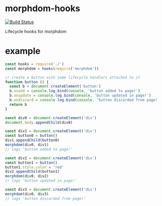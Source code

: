 # morphdom-hooks

[![Build Status](https://travis-ci.org/callum/morphdom-hooks.svg?branch=master)](https://travis-ci.org/callum/morphdom-hooks)

Lifecycle hooks for morphdom

# example

```js
const hooks = require('./')
const morphdom = hooks(require('morphdom'))

// create a button with some lifecycle handlers attached to it
function button () {
  const b = document.createElement('button')
  b.onadd = console.log.bind(console, 'button added to page!')
  b.onupdate = console.log.bind(console, 'button updated in page!')
  b.ondiscard = console.log.bind(console, 'button discarded from page!')
  return b
}

const div0 = document.createElement('div')
document.body.appendChild(div0)

const div1 = document.createElement('div')
const button0 = button()
div1.appendChild(button0)
morphdom(div0, div1)
// logs 'button added to page!'

const div2 = document.createElement('div')
const button1 = button()
button1.style.color = 'red'
div2.appendChild(button1)
morphdom(div0, div2)
// logs 'button updated in page!'

const div3 = document.createElement('div')
morphdom(div0, div3)
// logs 'button discarded from page!'
```
